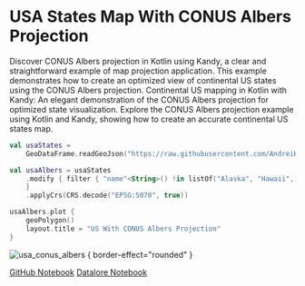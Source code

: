 # USA States Map With CONUS Albers Projection

<web-summary>
Discover CONUS Albers projection in Kotlin using Kandy, a clear and straightforward example of map projection application.
This example demonstrates how to create an optimized view of continental US states using the CONUS Albers projection.
</web-summary>

<card-summary>
Continental US mapping in Kotlin with Kandy: An elegant demonstration of the CONUS Albers projection for optimized state visualization.
</card-summary>

<link-summary>
Explore the CONUS Albers projection example using Kotlin and Kandy, showing how to create an accurate continental US states map.
</link-summary>


<!---IMPORT org.jetbrains.kotlinx.kandy.geo.samples.gallery.Geo-->

<!---FUN usa_conus_albers-->

```kotlin
val usaStates =
    GeoDataFrame.readGeoJson("https://raw.githubusercontent.com/AndreiKingsley/datasets/refs/heads/main/USA.json")

val usaAlbers = usaStates
    .modify { filter { "name"<String>() !in listOf("Alaska", "Hawaii", "Puerto Rico") }
    }
    .applyCrs(CRS.decode("EPSG:5070", true))

usaAlbers.plot {
    geoPolygon()
    layout.title = "US With CONUS Albers Projection"
}
```

<!---END-->

![usa_conus_albers](usa_conus_albers.svg) { border-effect="rounded" }

<seealso style="cards">
       <category ref="example-ktnb">
           <a href="https://github.com/Kotlin/kandy/blob/main/examples/notebooks/lets-plot/samples/geo/usa_conus_albers_json.ipynb" summary="View the notebook on our GitHub repository">GitHub Notebook</a>
           <a href="https://datalore.jetbrains.com/report/static/KQKedA4jDrKu63O53gEN0z/8MhxNEJly32PtJlH5dJKES" summary="Experiment with this example on Datalore">Datalore Notebook</a>
       </category>
</seealso>
